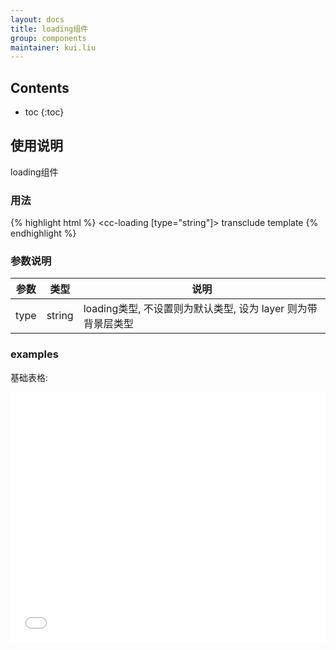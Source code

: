 ```yaml
---
layout: docs
title: loading组件
group: components
maintainer: kui.liu
---
```


## Contents

* toc
{:toc}

## 使用说明

loading组件

### 用法

{% highlight html %}
<cc-loading
    [type="string"]>
	transclude template
</cc-loading>
{% endhighlight %}

### 参数说明

|参数|类型|说明|
|-------|--------|--------|
| type|string|loading类型, 不设置则为默认类型, 设为 layer 则为带背景层类型|

### examples

基础表格:

<iframe width="100%" height="400" src="//jsfiddle.net/Kuitos/2d862ukc/embedded/html,result/" allowfullscreen="allowfullscreen" frameborder="0"></iframe>
